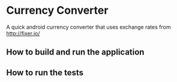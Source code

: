 # Currency Converter

A quick android currency converter that uses exchange rates from http://fixer.io/

## How to build and run the application




## How to run the tests



